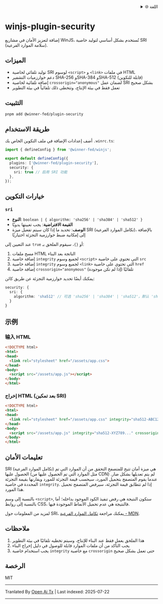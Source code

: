 <div align="right">
  <details>
    <summary >🌐 اللغة</summary>
    <div>
      <div align="center">
        <a href="https://openaitx.github.io/view.html?user=winjs-dev&project=winjs-plugin-security&lang=en">English</a>
        | <a href="https://openaitx.github.io/view.html?user=winjs-dev&project=winjs-plugin-security&lang=zh-CN">简体中文</a>
        | <a href="https://openaitx.github.io/view.html?user=winjs-dev&project=winjs-plugin-security&lang=zh-TW">繁體中文</a>
        | <a href="https://openaitx.github.io/view.html?user=winjs-dev&project=winjs-plugin-security&lang=ja">日本語</a>
        | <a href="https://openaitx.github.io/view.html?user=winjs-dev&project=winjs-plugin-security&lang=ko">한국어</a>
        | <a href="https://openaitx.github.io/view.html?user=winjs-dev&project=winjs-plugin-security&lang=hi">हिन्दी</a>
        | <a href="https://openaitx.github.io/view.html?user=winjs-dev&project=winjs-plugin-security&lang=th">ไทย</a>
        | <a href="https://openaitx.github.io/view.html?user=winjs-dev&project=winjs-plugin-security&lang=fr">Français</a>
        | <a href="https://openaitx.github.io/view.html?user=winjs-dev&project=winjs-plugin-security&lang=de">Deutsch</a>
        | <a href="https://openaitx.github.io/view.html?user=winjs-dev&project=winjs-plugin-security&lang=es">Español</a>
        | <a href="https://openaitx.github.io/view.html?user=winjs-dev&project=winjs-plugin-security&lang=it">Italiano</a>
        | <a href="https://openaitx.github.io/view.html?user=winjs-dev&project=winjs-plugin-security&lang=ru">Русский</a>
        | <a href="https://openaitx.github.io/view.html?user=winjs-dev&project=winjs-plugin-security&lang=pt">Português</a>
        | <a href="https://openaitx.github.io/view.html?user=winjs-dev&project=winjs-plugin-security&lang=nl">Nederlands</a>
        | <a href="https://openaitx.github.io/view.html?user=winjs-dev&project=winjs-plugin-security&lang=pl">Polski</a>
        | <a href="https://openaitx.github.io/view.html?user=winjs-dev&project=winjs-plugin-security&lang=ar">العربية</a>
        | <a href="https://openaitx.github.io/view.html?user=winjs-dev&project=winjs-plugin-security&lang=fa">فارسی</a>
        | <a href="https://openaitx.github.io/view.html?user=winjs-dev&project=winjs-plugin-security&lang=tr">Türkçe</a>
        | <a href="https://openaitx.github.io/view.html?user=winjs-dev&project=winjs-plugin-security&lang=vi">Tiếng Việt</a>
        | <a href="https://openaitx.github.io/view.html?user=winjs-dev&project=winjs-plugin-security&lang=id">Bahasa Indonesia</a>
      </div>
    </div>
  </details>
</div>

# winjs-plugin-security

إضافة لتعزيز الأمان في مشاريع WinJS، تُستخدم بشكل أساسي لتوليد خاصية SRI (سلامة الموارد الفرعية).

## الميزات

- توليد تلقائي لخاصية SRI لوسوم `<script>` و `<link>` في ملفات HTML
- دعم خوارزميات التشفير SHA-256 وSHA-384 وSHA-512 (قابلة للتكوين)
- إضافة تلقائية لخاصية `crossorigin="anonymous"` لضمان عمل SRI بشكل صحيح
- تعمل فقط في بيئة الإنتاج، وتتخطى ذلك تلقائياً في بيئة التطوير

## التثبيت


```bash
pnpm add @winner-fed/plugin-security
```
## طريقة الاستخدام

أضف إعدادات الإضافة في ملف التكوين الخاص بك `.winrc.ts`:


```typescript
import { defineConfig } from '@winner-fed/winjs';

export default defineConfig({
  plugins: ['@winner-fed/plugin-security'],
  security: {
    sri: true // 启用 SRI 功能
  },
});
```
## خيارات التكوين

### `sri`

- **النوع**: `boolean | { algorithm: 'sha256' | 'sha384' | 'sha512' }`
- **القيمة الافتراضية**: يجب تعيينها يدويًا
- **الوصف**: تحديد ما إذا كان سيتم تفعيل ميزة SRI (تكامل الموارد الفرعية)، بالإضافة إلى إمكانية ضبط خوارزمية التجزئة اختياريًا

عند التعيين إلى `true` أو `{}`، سيقوم الملحق بـ:

1. مسح ملفات HTML الناتجة بعد البناء
2. إضافة خاصية `integrity` لجميع وسوم `<script>` التي تحتوي على خاصية `src`
3. إضافة خاصية `integrity` لجميع وسوم `<link>` التي تحتوي على خاصية `href`
4. إضافة خاصية `crossorigin="anonymous"` تلقائيًا (إذا لم تكن موجودة)

يمكنك أيضًا تحديد خوارزمية التجزئة عن طريق كائن:


```typescript
security: {
  sri: {
    algorithm: 'sha512' // 可选 'sha256' | 'sha384' | 'sha512'，默认 'sha512'
  }
}
```

## 示例

### 输入 HTML

```html
<!DOCTYPE html>
<html>
<head>
  <link rel="stylesheet" href="/assets/app.css">
</head>
<body>
  <script src="/assets/app.js"></script>
</body>
</html>
```
### إخراج HTML (بعد تمكين SRI)


```html
<!DOCTYPE html>
<html>
<head>
  <link rel="stylesheet" href="/assets/app.css" integrity="sha512-ABC123..." crossorigin="anonymous">
</head>
<body>
  <script src="/assets/app.js" integrity="sha512-XYZ789..." crossorigin="anonymous"></script>
</body>
</html>
```
## تعليمات الأمان

SRI (تكامل الموارد الفرعية) هي ميزة أمان تتيح للمتصفح التحقق من أن الموارد التي تم الحصول عليها (مثل الموارد التي تم الحصول عليها من CDN) لم يتم تعديلها بشكل ضار. عندما يقوم المتصفح بتحميل المورد، سيحسب قيمة التجزئة للمورد ويقارنها بقيمة التجزئة المحددة في خاصية `integrity`. إذا لم تتطابق قيمة التجزئة، سيرفض المتصفح تحميل هذا المورد.

بالنسبة إلى وسم `<script>`, ستكون النتيجة هي رفض تنفيذ الكود الموجود بداخله؛ أما بالنسبة إلى روابط CSS، فالنتيجة هي عدم تحميل الأنماط الموجودة فيها.

لمزيد من المعلومات حول SRI، يمكنك مراجعة [تكامل الموارد الفرعية - MDN](https://developer.mozilla.org/zh-CN/docs/Web/Security/Subresource_Integrity).

## ملاحظات

1. هذا الملحق يعمل فقط عند البناء للإنتاج، وسيتم تخطيه تلقائيًا في بيئة التطوير
2. يجب التأكد من أن ملفات الموارد قابلة للوصول في دليل إخراج البناء
3. يجب استخدام خاصية `integrity` مع خاصية `crossorigin` حتى تعمل بشكل صحيح

## الرخصة

MIT




---

Tranlated By [Open Ai Tx](https://github.com/OpenAiTx/OpenAiTx) | Last indexed: 2025-07-22

---